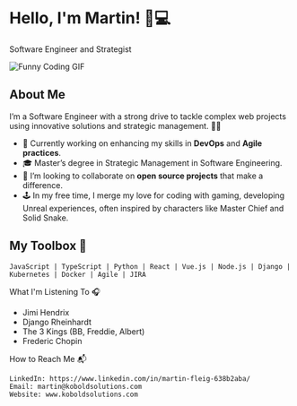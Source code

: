 # Hello, I'm Martin! 👋💻

Software Engineer and Strategist

![Funny Coding GIF](https://i.giphy.com/media/v1.Y2lkPTc5MGI3NjExeTV6czRzd2Z2YWY2N3JueHF3OGl4ZnA1ZDhrMm51Ymg3cXNteTUxcyZlcD12MV9pbnRlcm5hbF9naWZfYnlfaWQmY3Q9Zw/bJ4TVNYNUympPgcpem/giphy.gif "Funny Coding")

## About Me
I’m a Software Engineer with a strong drive to tackle complex web projects using innovative solutions and strategic management. 🌟🚀

- 🔭 Currently working on enhancing my skills in **DevOps** and **Agile practices**.
- 🎓 Master’s degree in Strategic Management in Software Engineering.
- 👯 I’m looking to collaborate on **open source projects** that make a difference.
- 🕹️ In my free time, I merge my love for coding with gaming, developing Unreal experiences, often inspired by characters like Master Chief and Solid Snake.

## My Toolbox 🧰
```text
JavaScript | TypeScript | Python | React | Vue.js | Node.js | Django | Kubernetes | Docker | Agile | JIRA
```
What I'm Listening To 🎧

- Jimi Hendrix
- Django Rheinhardt 
- The 3 Kings (BB, Freddie, Albert)
- Frederic Chopin


How to Reach Me 📬

    LinkedIn: https://www.linkedin.com/in/martin-fleig-638b2aba/
    Email: martin@koboldsolutions.com
    Website: www.koboldsolutions.com

